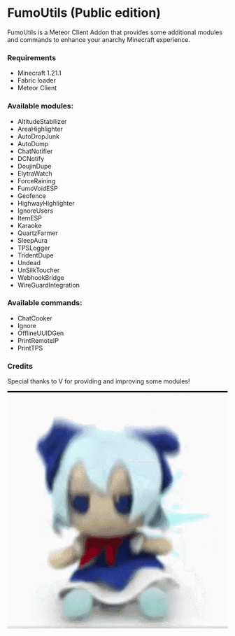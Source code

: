 # FumoUtils (Public edition)
FumoUtils is a Meteor Client Addon that provides some additional modules and commands 
to enhance your anarchy Minecraft experience.

### Requirements
- Minecraft 1.21.1
- Fabric loader
- Meteor Client

### Available modules:
- AltitudeStabilizer
- AreaHighlighter
- AutoDropJunk
- AutoDump
- ChatNotifier
- DCNotify
- DoujinDupe
- ElytraWatch
- ForceRaining
- FumoVoidESP
- Geofence
- HighwayHighlighter
- IgnoreUsers
- ItemESP
- Karaoke
- QuartzFarmer
- SleepAura
- TPSLogger
- TridentDupe
- Undead
- UnSilkToucher
- WebhookBridge
- WireGuardIntegration

### Available commands:
- ChatCooker
- Ignore
- OfflineUUIDGen
- PrintRemoteIP
- PrintTPS

### Credits
Special thanks to V for providing and improving some modules!  


![fumo](fumo.gif)
